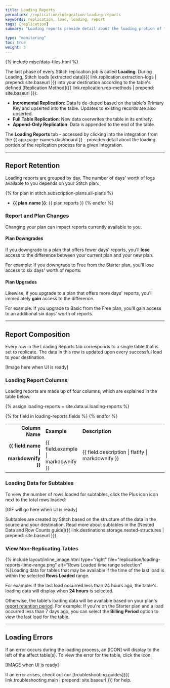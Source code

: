 ```yaml
---
title: Loading Reports
permalink: /replication/integration-loading-reports
keywords: replication, load, loading, report
tags: [replication]
summary: "Loading reports provide detail about the loading protion of the replication process for a given integration."

type: "monitoring"
toc: true
weight: 3
---
```

{% include misc/data-files.html %}

The last phase of every Stitch replication job is called **Loading**. During Loading, Stitch loads [extracted data]({{ link.replication.extraction-logs | prepend: site.baseurl }}) into your destination according to the table's defined [Replication Method]({{ link.replication.rep-methods | prepend: site.baseurl }}):

- **Incremental Replication**: Data is de-duped based on the table's Primary Key and upserted into the table. Updates to existing records are also upserted.
- **Full Table Replication**: New data overwrites the table in its entirety.
- **Append-Only Replication**: Data is appended to the end of the table.

The **Loading Reports** tab - accessed by clicking into the integration from the {{ app.page-names.dashboard }} - provides detail about the loading portion of the replication process for a given integration.

---

## Report Retention

Loading reports are grouped by day. The number of days' worth of logs available to you depends on your Stitch plan:

{% for plan in stitch.subscription-plans.all-plans %}
- **{{ plan.name }}**: {{ plan.reports }}
{% endfor %}

### Report and Plan Changes

Changing your plan can impact reports currently available to you.

#### Plan Downgrades

If you downgrade to a plan that offers fewer days' reports, you'll **lose** access to the difference between your current plan and your new plan.

For example: If you downgrade to Free from the Starter plan, you'll lose access to six days' worth of reports.

#### Plan Upgrades

Likewise, if you upgrade to a plan that offers more days' reports, you'll immediately **gain** access to the difference.

For example: If you upgrade to Basic from the Free plan, you'll gain access to an additional six days' worth of reports.

---

## Report Composition

Every row in the Loading Reports tab corresponds to a single table that is set to replicate. The data in this row is updated upon every successful load to your destination.

[Image here when UI is ready]

### Loading Report Columns

Loading reports are made up of four columns, which are explained in the table below.

{% assign loading-reports = site.data.ui.loading-reports %}

<table>
    <tr>
        <td width="20%; fixed" align="right">
            <strong>Column Name</strong>
        </td>
        <td>
            <strong>Example</strong>
        </td>
        <td width="55%; fixed">
            <strong>Description</strong>
        </td>
    </tr>
    {% for field in loading-reports.fields %}
    <tr>
        <td align="right">
            <strong>{{ field.name | markdownify }}</strong>
        </td>
        <td>
            {{ field.example | markdownify }}
        </td>
        <td>
            {{ field.description | flatify | markdownify }}
        </td>
    </tr>
    {% endfor %}
</table>

### Loading Data for Subtables

To view the number of rows loaded for subtables, click the <i class="fa fa-plus-square" aria-hidden="true"></i><span class="sr-only">Plus icon</span> icon next to the total rows loaded:

[GIF will go here when UI is ready]

Subtables are created by Stitch based on the structure of the data in the source and your destination. Read more about subtables in the [Nested Data and Row Counts guide]({{ link.destinations.storage.nested-structures | prepend: site.baseurl }}).

### View Non-Replicating Tables

{% include layout/inline_image.html type="right" file="replication/loading-reports-time-range.png" alt="Rows Loaded time range selection" %}Loading data for tables that may be available if the time of the last load is within the selected **Rows Loaded** range.

For example: If the last load occurred less than 24 hours ago, the table's loading data will display when **24 hours** is selected.

Otherwise, the table's loading data will be available based on your plan's [report retention period](#report-retention). For example: If you're on the Starter plan and a load occurred less than 7 days ago, you can select the **Billing Period** option to view the last load for the table.

---

## Loading Errors

If an error occurs during the loading process, an [ICON] will display to the left of the affect table(s). To view the error for the table, click the icon.

[IMAGE when UI is ready]

If an error arises, check out our [troubleshooting guides]({{ link.troubleshooting.main | prepend: site.baseurl }}) for help.